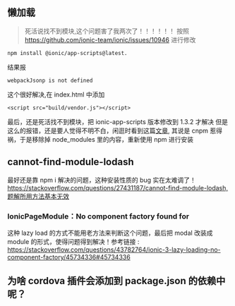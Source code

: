 ## 懒加载
> 死活说找不到模块,这个问题害了我两次了！！！！！！
按照 https://github.com/ionic-team/ionic/issues/10946 进行修改
```
npm install @ionic/app-scripts@latest.
```
结果报
```
webpackJsonp is not defined
```
这个很好解决,在 index.html 中添加
```
<script src="build/vendor.js"></script>
```
最后，还是死活找不到模块，把 ionic-app-scripts 版本修改到 1.3.2 才解决
但是这么的报错，还是要人觉得不明不白，闲逛时看到这篇[文章](http://www.cnblogs.com/eccainiao/p/6892780.html),
其说是 cnpm 惹得祸，于是移除掉 node_modules 里的内容，重新使用 npm 进行安装 

## cannot-find-module-lodash
最好还是靠 npm i 解决的问题，这种安装性质的 bug 实在太难调了！
https://stackoverflow.com/questions/27431187/cannot-find-module-lodash,题解所用方法基本无效


### IonicPageModule：No component factory found for
这种 lazy load 的方式不能用老方法来判断这个问题，最后把 modal 改装成 module 的形式，使得问题得到解决！参考链接
: https://stackoverflow.com/questions/43782764/ionic-3-lazy-loading-no-component-factory/45734336#45734336


## 为啥 cordova 插件会添加到 package.json 的依赖中呢？